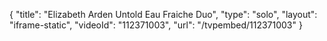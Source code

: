 {
    "title": "Elizabeth Arden Untold Eau Fraiche Duo",
    "type": "solo",
    "layout": "iframe-static",
    "videoId": "112371003",
    "url": "\/tvpembed\/112371003"
}